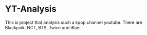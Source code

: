 # YT-Analysis
This is project that analysis such a kpop channel youtube. There are Blackpink, NCT, BTS, Twice and iKon.
